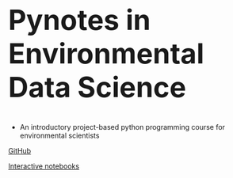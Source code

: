 <!-- _coverpage.md -->

<h1 style="font-size: 400%;"><b>Pynotes in Environmental Data Science</b></h1>

- An introductory project-based python programming course for environmental scientists

[GitHub](https://github.com/andres-patrignani/pynotes)

[Interactive notebooks](https://mybinder.org/v2/gh/andres-patrignani/pynotes/master?filepath=notebooks)

<!-- [Docs ▼](#pynotes-in-plant-and-soil-sciences) -->
